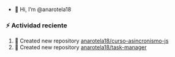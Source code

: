 - 👋 Hi, I’m @anarotela18

### :zap: Actividad reciente
<!--RECENT_ACTIVITY:start-->
1. 📔 Created new repository [anarotela18/curso-asincronismo-js](https://github.com/anarotela18/curso-asincronismo-js)<br>
2. 📔 Created new repository [anarotela18/task-manager](https://github.com/anarotela18/task-manager)<br>
<!--RECENT_ACTIVITY:end-->
